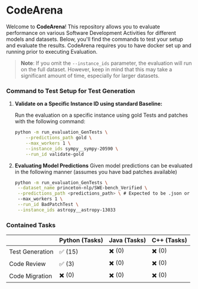 # CodeArena

Welcome to **CodeArena**! This repository allows you to evaluate performance on various Software Development Activities for different models and datasets. Below, you'll find the commands to test your setup and evaluate the results. CodeArena requires you to have docker set up and running prior to executing Evaluation.

> **Note**: If you omit the `--instance_ids` parameter, the evaluation will run on the full dataset. However, keep in mind that this may take a significant amount of time, especially for larger datasets.

### Command to Test Setup for Test Generation

1. **Validate on a Specific Instance ID using standard Baseline:**

   Run the evaluation on a specific instance using gold Tests and patches with the following command:

   ```bash
   python -m run_evaluation_GenTests \
       --predictions_path gold \
       --max_workers 1 \
       --instance_ids sympy__sympy-20590 \
       --run_id validate-gold

2. **Evaluating Model Predictions**
   Given model predictions can be evaluated in the following manner (assumes you have bad patches available)

   ```bash
   python -m run_evaluation_GenTests \
    --dataset_name princeton-nlp/SWE-bench_Verified \
    --predictions_path <predictions_path> \ # Expected to be .json or .jsonl
    --max_workers 1 \
    --run_id BadPatchTest \
    --instance_ids astropy__astropy-13033

### Contained Tasks

<div align="center">

|                | Python (Tasks) | Java (Tasks) | C++ (Tasks) |
|----------------|----------------|--------------|-------------|
| Test Generation | ✅ (15)         | ✖️ (0)        | ✖️ (0)       |
| Code Review     | ✅ (3)         | ✖️ (0)        | ✖️ (0)       |
| Code Migration  | ✖️ (0)         | ✖️ (0)        | ✖️ (0)       |


</div>

   

